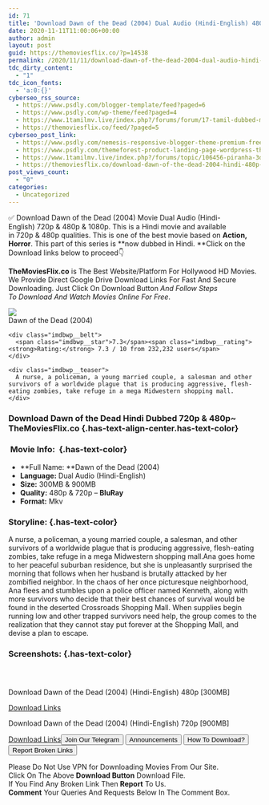 ```yaml
---
id: 71
title: 'Download Dawn of the Dead (2004) Dual Audio (Hindi-English) 480p [300MB] || 720p [900MB]'
date: 2020-11-11T11:00:06+00:00
author: admin
layout: post
guid: https://themoviesflix.co/?p=14538
permalink: /2020/11/11/download-dawn-of-the-dead-2004-dual-audio-hindi-english-480p-300mb-720p-900mb/
tdc_dirty_content:
  - "1"
tdc_icon_fonts:
  - 'a:0:{}'
cyberseo_rss_source:
  - https://www.psdly.com/blogger-template/feed?paged=6
  - https://www.psdly.com/wp-theme/feed?paged=4
  - https://www.1tamilmv.live/index.php?/forums/forum/17-tamil-dubbed-movies.xml/
  - https://themoviesflix.co/feed/?paged=5
cyberseo_post_link:
  - https://www.psdly.com/nemesis-responsive-blogger-theme-premium-free
  - https://www.psdly.com/themeforest-product-landing-page-wordpress-theme-advent-v1-3-5-18872302
  - https://www.1tamilmv.live/index.php?/forums/topic/106456-piranha-3dd-20121080pamznweb-dlx264tamtelhinengaac20esub-4gb-gofile/
  - https://themoviesflix.co/download-dawn-of-the-dead-2004-hindi-480p-720p/
post_views_count:
  - "0"
categories:
  - Uncategorized
---
```

✅ Download Dawn of the Dead (2004)&nbsp;Movie&nbsp;Dual Audio (Hindi-English)&nbsp;720p&nbsp;&&nbsp;480p&nbsp;& 1080p. This is a Hindi movie and available in&nbsp;720p&nbsp;&&nbsp;480p&nbsp;qualities. This is one of the best movie based on&nbsp;**Action, Horror**. This part of this series is&nbsp;**now dubbed in&nbsp;Hindi.&nbsp;**Click on the Download links below to proceed👇

**TheMoviesFlix.co**&nbsp;is The Best Website/Platform For Hollywood HD Movies. We Provide Direct Google Drive Download Links For Fast And Secure Downloading. Just Click On Download Button&nbsp;_And Follow Steps To&nbsp;Download And Watch Movies Online For Free_.

<div class="imdbwp imdbwp--movie dark">
  <div class="imdbwp__thumb">
    <a class="imdbwp__link" target="_blank" title="Dawn of the Dead" href="https://www.imdb.com/title/tt0363547/" rel="nofollow noopener noreferrer"><img class="imdbwp__img" src="https://m.media-amazon.com/images/M/MV5BN2M2ZmU2OGQtNmU5Yi00MTIyLTgwNWMtYjljMzZlYTdiNjBhXkEyXkFqcGdeQXVyNTAyODkwOQ@@._V1_SX300.jpg" /></a>
  </div>
  
  <div class="imdbwp__content">
    <div class="imdbwp__header">
      <span class="imdbwp__title">Dawn of the Dead</span> (2004)
    </div>
    
    <div class="imdbwp__belt">
      <span class="imdbwp__star">7.3</span><span class="imdbwp__rating"><strong>Rating:</strong> 7.3 / 10 from 232,232 users</span>
    </div>
    
    <div class="imdbwp__teaser">
      A nurse, a policeman, a young married couple, a salesman and other survivors of a worldwide plague that is producing aggressive, flesh-eating zombies, take refuge in a mega Midwestern shopping mall.
    </div>
  </div>
</div>

### Download Dawn of the Dead Hindi Dubbed 720p & 480p~ TheMoviesFlix.co {.has-text-align-center.has-text-color}

### &nbsp;Movie Info:&nbsp; {.has-text-color}

  * **Full Name:&nbsp;**Dawn of the Dead (2004)
  * **Language:**&nbsp;Dual Audio (Hindi-English)
  * **Size:**&nbsp;300MB & 900MB
  * **Quality:**&nbsp;480p & 720p –&nbsp;**BluRay**
  * **Format:**&nbsp;Mkv

### Storyline: {.has-text-color}

A nurse, a policeman, a young married couple, a salesman, and other survivors of a worldwide plague that is producing aggressive, flesh-eating zombies, take refuge in a mega Midwestern shopping mall.Ana goes home to her peaceful suburban residence, but she is unpleasantly surprised the morning that follows when her husband is brutally attacked by her zombified neighbor. In the chaos of her once picturesque neighborhood, Ana flees and stumbles upon a police officer named Kenneth, along with more survivors who decide that their best chances of survival would be found in the deserted Crossroads Shopping Mall. When supplies begin running low and other trapped survivors need help, the group comes to the realization that they cannot stay put forever at the Shopping Mall, and devise a plan to escape.

### Screenshots: {.has-text-color}

<div class="wp-block-image">
  <figure class="aligncenter"><img src="https://imagecurl.com/images/60773399790970196933.png" alt /></figure>
</div>

<div class="wp-block-image">
  <figure class="aligncenter"><img src="https://imagecurl.com/images/10488097152010599996.png" alt /></figure>
</div>

<div class="wp-block-image">
  <figure class="aligncenter"><img src="https://imagecurl.com/images/94910810689142593197.png" alt /></figure>
</div>

<p class="has-text-align-center has-text-color has-medium-font-size">
  Download Dawn of the Dead (2004) (Hindi-English) 480p [300MB]
</p>

<span class="mb-center maxbutton-3-center"><span class="maxbutton-3-container mb-container"><a class="maxbutton-3 maxbutton maxbutton-post-button" target="_blank" rel="nofollow noopener noreferrer" href="https://coinquint.com/a19905/"><span class="mb-text">Download Links</span></a></span></span>

<p class="has-text-align-center has-text-color has-medium-font-size">
  Download Dawn of the Dead (2004) (Hindi-English) 720p [900MB]
</p>

<span class="mb-center maxbutton-3-center"><span class="maxbutton-3-container mb-container"><a class="maxbutton-3 maxbutton maxbutton-post-button" target="_blank" rel="nofollow noopener noreferrer" href="https://coinquint.com/a19910/"><span class="mb-text">Download Links</span></a></span></span><a href="https://t.me/themoviesflixcom" target="_blank" data-wpel-link="external" rel="nofollow external noopener noreferrer"><button class="button button5">Join Our Telegram</button></a> <a href="https://themoviesflix.co/download-dawn-of-the-dead-2004-hindi-480p-720p/#" target="_blank" data-wpel-link="external" rel="nofollow external noopener noreferrer"><button class="button button5">Announcements</button></a> <a href="https://themoviesflix.com/how-to-download/" target="_blank" data-wpel-link="external" rel="nofollow external noopener noreferrer"><button class="button button5">How To Download?</button></a> <a href="https://themoviesflix.co/download-dawn-of-the-dead-2004-hindi-480p-720p/#" target="_blank" data-wpel-link="external" rel="nofollow external noopener noreferrer"><button class="button button5">Report Broken Links</button></a> 

<div class="alert alert-danger">
  Please Do Not Use VPN for Downloading Movies From Our Site.
</div>

<div class="alert alert-success">
  Click On The Above <strong>Download Button</strong> Download File.
</div>

<div class="alert alert-warning">
  If You Find Any Broken Link Then <strong>Report</strong> To Us.
</div>

<div class="alert alert-info">
  <strong>Comment</strong> Your Queries And Requests Below In The Comment Box.
</div>